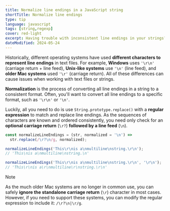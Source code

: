 ```yaml
---
title: Normalize line endings in a JavaScript string
shortTitle: Normalize line endings
type: tip
language: javascript
tags: [string,regexp]
cover: red-light
excerpt: Having trouble with inconsistent line endings in your strings? Normalize them with this handy JavaScript function!
dateModified: 2024-05-24
---
```


Historically, different operating systems have used **different characters to represent line endings** in text files. For example, **Windows** uses `'\r\n'` (carriage return + line feed), **Unix-like systems** use `'\n'` (line feed), and **older Mac systems** used `'\r'` (carriage return). All of these differences can cause issues when working with text files or strings.

**Normalization** is the process of converting all line endings in a string to a consistent format. Often, you'll want to convert all line endings to a specific format, such as `'\r\n'` or `'\n'`.

Luckily, all you need to do is use `String.prototype.replace()` with a **regular expression** to match and replace line endings. As the sequences of characters are known and ordered consistently, you need only check for an **optional carriage return** (`\r?`) **followed by a line feed** (`\n`).

```js
const normalizeLineEndings = (str, normalized = '\n') =>
  str.replace(/\r?\n/g, normalized);

normalizeLineEndings('This\r\nis a\nmultiline\nstring.\r\n');
// 'This\nis a\nmultiline\nstring.\n'

normalizeLineEndings('This\r\nis a\nmultiline\nstring.\r\n', '\r\n');
// 'This\r\nis a\r\nmultiline\r\nstring.\r\n'
```

> [!NOTE]
>
> As the much older Mac systems are no longer in common use, you can safely **ignore the standalone carriage return** (`\r`) character in most cases. However, if you need to support these systems, you can modify the regular expression to include it: `/\r?\n|\r/g`.
